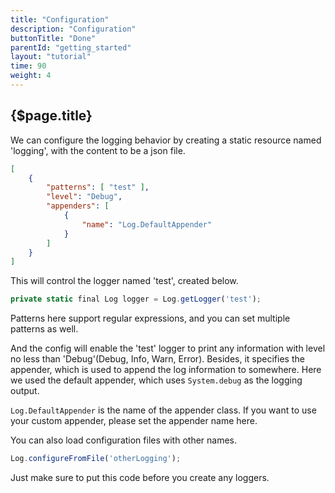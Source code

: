 ```yaml
---
title: "Configuration"
description: "Configuration"
buttonTitle: "Done"
parentId: "getting_started"
layout: "tutorial"
time: 90
weight: 4
---
```


## {$page.title}

We can configure the logging behavior by creating a static resource named 'logging', with the content to be a json file.

```JSON
[
    {
        "patterns": [ "test" ],
        "level": "Debug",
        "appenders": [
            {
                "name": "Log.DefaultAppender"
            }
        ]
    }
]
```

This will control the logger named 'test', created below.

```javascript
private static final Log logger = Log.getLogger('test');
```

Patterns here support regular expressions, and you can set multiple patterns as well.

And the config will enable the 'test' logger to print any information with level no less than 'Debug'(Debug, Info, Warn, Error). Besides, it specifies the appender, which is used to append the log information to somewhere. Here we used the default appender, which uses `System.debug` as the logging output.

`Log.DefaultAppender` is the name of the appender class. If you want to use your custom appender, please set the appender name here.

You can also load configuration files with other names.

```javascript
Log.configureFromFile('otherLogging');
```

Just make sure to put this code before you create any loggers.
